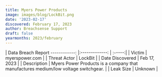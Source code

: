 ```yaml
---
title: Myers Power Products
image: images/blog/LockBit.png
date: '2023-02-17'
discovered: February 17, 2023
author: Breachsense Support
draft: false
yearmonths: 2023/february
---
```



| Data Breach Report
------------:     |:-------------:    | :-----:|
| Victim      | myerspower.com      | 
| Threat Actor      | LockBit      | 
| Date Discovered      | Feb 17, 2023      | 
| Description      | Myers Power Products is a company that manufactures medium/low voltage switchgear.      | 
| Leak Size      | Unknown      | 

